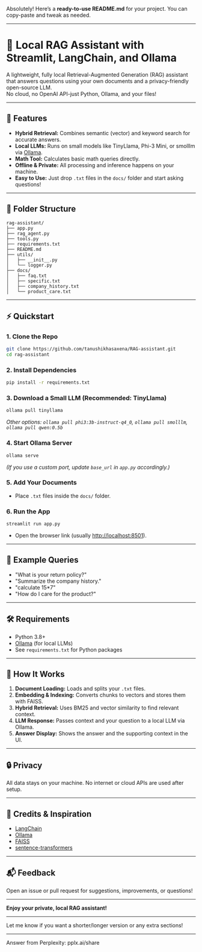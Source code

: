 Absolutely! Here’s a **ready-to-use README.md** for your project. You can copy-paste and tweak as needed.

---

# 🦙 Local RAG Assistant with Streamlit, LangChain, and Ollama

A lightweight, fully local Retrieval-Augmented Generation (RAG) assistant that answers questions using your own documents and a privacy-friendly open-source LLM.  
No cloud, no OpenAI API-just Python, Ollama, and your files!

---

## 🚀 Features

- **Hybrid Retrieval:** Combines semantic (vector) and keyword search for accurate answers.
- **Local LLMs:** Runs on small models like TinyLlama, Phi-3 Mini, or smolllm via [Ollama](https://ollama.com/).
- **Math Tool:** Calculates basic math queries directly.
- **Offline & Private:** All processing and inference happens on your machine.
- **Easy to Use:** Just drop `.txt` files in the `docs/` folder and start asking questions!

---

## 📁 Folder Structure

```
rag-assistant/
├── app.py
├── rag_agent.py
├── tools.py
├── requirements.txt
├── README.md
├── utils/
│   ├── __init__.py
│   └── logger.py
├── docs/
│   ├── faq.txt
│   ├── specific.txt
│   ├── company_history.txt
│   └── product_care.txt
```

---

## ⚡️ Quickstart

### **1. Clone the Repo**
```bash
git clone https://github.com/tanushikhasaxena/RAG-assistant.git
cd rag-assistant
```

### **2. Install Dependencies**
```bash
pip install -r requirements.txt
```

### **3. Download a Small LLM (Recommended: TinyLlama)**
```bash
ollama pull tinyllama
```
*Other options: `ollama pull phi3:3b-instruct-q4_0`, `ollama pull smolllm`, `ollama pull qwen:0.5b`*

### **4. Start Ollama Server**
```bash
ollama serve
```
*(If you use a custom port, update `base_url` in `app.py` accordingly.)*

### **5. Add Your Documents**
- Place `.txt` files inside the `docs/` folder.

### **6. Run the App**
```bash
streamlit run app.py
```
- Open the browser link (usually [http://localhost:8501](http://localhost:8501)).

---

## 📝 Example Queries

- "What is your return policy?"
- "Summarize the company history."
- "calculate 15*7"
- "How do I care for the product?"

---

## 🛠️ Requirements

- Python 3.8+
- [Ollama](https://ollama.com/download) (for local LLMs)
- See `requirements.txt` for Python packages

---

## 🧠 How It Works

1. **Document Loading:** Loads and splits your `.txt` files.
2. **Embedding & Indexing:** Converts chunks to vectors and stores them with FAISS.
3. **Hybrid Retrieval:** Uses BM25 and vector similarity to find relevant context.
4. **LLM Response:** Passes context and your question to a local LLM via Ollama.
5. **Answer Display:** Shows the answer and the supporting context in the UI.

---

## 🔒 Privacy

All data stays on your machine. No internet or cloud APIs are used after setup.

---

## 📢 Credits & Inspiration

- [LangChain](https://github.com/langchain-ai/langchain)
- [Ollama](https://ollama.com/)
- [FAISS](https://github.com/facebookresearch/faiss)
- [sentence-transformers](https://www.sbert.net/)

---

## 📬 Feedback

Open an issue or pull request for suggestions, improvements, or questions!

---

**Enjoy your private, local RAG assistant!**

---

Let me know if you want a shorter/longer version or any extra sections!

---
Answer from Perplexity: pplx.ai/share
